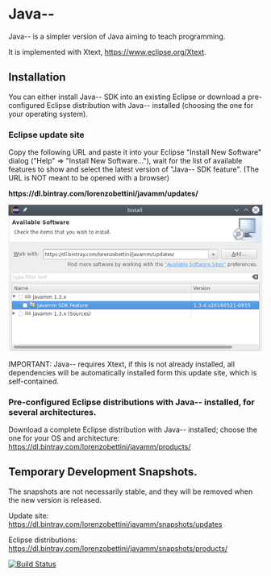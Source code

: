 # Java--
Java-- is a simpler version of Java aiming to teach programming.

It is implemented with Xtext, https://www.eclipse.org/Xtext.

## Installation

You can either install Java-- SDK into an existing Eclipse or download a pre-configured Eclipse distribution with Java-- installed (choosing the one for your operating system).

### Eclipse update site

Copy the following URL and paste it into your Eclipse "Install New Software" dialog ("Help" => "Install New Software..."), wait for the list of available features to show and select the latest version of "Java-- SDK feature". (The URL is NOT meant to be opened with a browser)

**https<span></span>://dl.bintray.com/lorenzobettini/javamm/updates/**

![Install New Software Screenshot](https://github.com/LorenzoBettini/javamm/raw/master/images/javamm-installation.png)

IMPORTANT: Java-- requires Xtext, if this is not already installed, all dependencies will be automatically installed form this update site, which is self-contained.

### Pre-configured Eclipse distributions with Java-- installed, for several architectures.

Download a complete Eclipse distribution with Java-- installed; choose the one for your OS and architecture:
https://dl.bintray.com/lorenzobettini/javamm/products/

## Temporary Development Snapshots.

The snapshots are not necessarily stable, and they will be removed when the new version is released.

Update site: https://dl.bintray.com/lorenzobettini/javamm/snapshots/updates

Eclipse distributions: https://dl.bintray.com/lorenzobettini/javamm/snapshots/products/

[![Build Status](https://travis-ci.org/LorenzoBettini/javamm.svg?branch=master)](https://travis-ci.org/LorenzoBettini/javamm)
